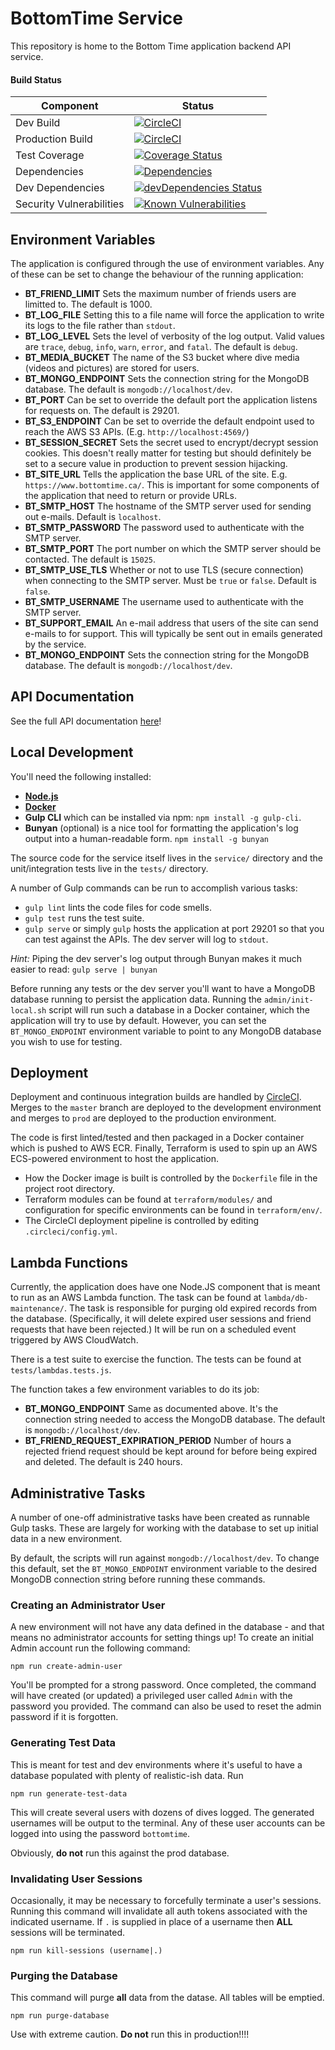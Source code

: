 # BottomTime Service
This repository is home to the Bottom Time application backend API service.

#### Build Status
Component | Status
--- | ---
Dev Build | [![CircleCI](https://circleci.com/gh/ChrisCarleton/BottomTime-Core/tree/master.svg?style=svg&circle-token=b4c86baca538392eeb5676fd14ef920f2cc44857)](https://circleci.com/gh/ChrisCarleton/BottomTime-Core/tree/master)
Production Build | [![CircleCI](https://circleci.com/gh/ChrisCarleton/BottomTime-Core/tree/prod.svg?style=svg&circle-token=b4c86baca538392eeb5676fd14ef920f2cc44857)](https://circleci.com/gh/ChrisCarleton/BottomTime-Core/tree/prod)
Test Coverage | [![Coverage Status](https://coveralls.io/repos/github/ChrisCarleton/BottomTime-Core/badge.svg?branch=master)](https://coveralls.io/github/ChrisCarleton/BottomTime-Core?branch=master)
Dependencies | [![Dependencies](https://david-dm.org/ChrisCarleton/BottomTime-Core.svg)](https://david-dm.org/ChrisCarleton/BottomTime-Core)
Dev Dependencies | [![devDependencies Status](https://david-dm.org/ChrisCarleton/BottomTime-Core/dev-status.svg)](https://david-dm.org/ChrisCarleton/BottomTime-Core?type=dev)
Security Vulnerabilities | [![Known Vulnerabilities](https://snyk.io/test/github/ChrisCarleton/BottomTime-Core/badge.svg?targetFile=package.json)](https://snyk.io/test/github/ChrisCarleton/BottomTime-Core?targetFile=package.json)

## Environment Variables
The application is configured through the use of environment variables. Any of these can be set to change
the behaviour of the running application:

* **BT_FRIEND_LIMIT** Sets the maximum number of friends users are limitted to. The default is 1000.
* **BT_LOG_FILE** Setting this to a file name will force the application to write its logs to the file
rather than `stdout`.
* **BT_LOG_LEVEL** Sets the level of verbosity of the log output. Valid values are `trace`, `debug`, `info`,
`warn`, `error`, and `fatal`. The default is `debug`.
* **BT_MEDIA_BUCKET** The name of the S3 bucket where dive media (videos and pictures) are stored for users.
* **BT_MONGO_ENDPOINT** Sets the connection string for the MongoDB database. The default is
`mongodb://localhost/dev`.
* **BT_PORT** Can be set to override the default port the application listens for requests on. The default
is 29201.
* **BT_S3_ENDPOINT** Can be set to override the default endpoint used to reach the AWS S3 APIs. (E.g.
`http://localhost:4569/`)
* **BT_SESSION_SECRET** Sets the secret used to encrypt/decrypt session cookies. This doesn't really matter
for testing but should definitely be set to a secure value in production to prevent session hijacking.
* **BT_SITE_URL** Tells the application the base URL of the site. E.g. `https://www.bottomtime.ca/`. This
is important for some components of the application that need to return or provide URLs.
* **BT_SMTP_HOST** The hostname of the SMTP server used for sending out e-mails. Default is `localhost`.
* **BT_SMTP_PASSWORD** The password used to authenticate with the SMTP server.
* **BT_SMTP_PORT** The port number on which the SMTP server should be contacted. The default is `15025`.
* **BT_SMTP_USE_TLS** Whether or not to use TLS (secure connection) when connecting to the SMTP server.
Must be `true` or `false`. Default is `false`.
* **BT_SMTP_USERNAME** The username used to authenticate with the SMTP server.
* **BT_SUPPORT_EMAIL** An e-mail address that users of the site can send e-mails to for support. This will
typically be sent out in emails generated by the service.
* **BT_MONGO_ENDPOINT** Sets the connection string for the MongoDB database. The default is
`mongodb://localhost/dev`.

## API Documentation
See the full API documentation [here](docs/API.md)!

## Local Development
You'll need the following installed:

* **[Node.js](https://nodejs.org/en/download/)**
* **[Docker](https://www.docker.com/)**
* **Gulp CLI** which can be installed via npm: `npm install -g gulp-cli`.
* **Bunyan** (optional) is a nice tool for formatting the application's log output into a human-readable
form. `npm install -g bunyan`

The source code for the service itself lives in the `service/` directory and the unit/integration tests live
in the `tests/` directory.

A number of Gulp commands can be run to accomplish various tasks:
* `gulp lint` lints the code files for code smells.
* `gulp test` runs the test suite.
* `gulp serve` or simply `gulp` hosts the application at port 29201 so that you can test against the APIs.
The dev server will log to `stdout`.

*Hint:* Piping the dev server's log output through Bunyan makes it much easier to read:
`gulp serve | bunyan`

Before running any tests or the dev server you'll want to have a MongoDB database running to persist the
application data. Running the `admin/init-local.sh` script will run such a database in a Docker container,
which the application will try to use by default. However, you can set the `BT_MONGO_ENDPOINT` environment
variable to point to any MongoDB database you wish to use for testing.

## Deployment
Deployment and continuous integration builds are handled by
[CircleCI](https://circleci.com/gh/ChrisCarleton/BottomTime-Core). Merges to the `master` branch
are deployed to the development environment and merges to `prod` are deployed to the production environment.

The code is first linted/tested and then packaged in a Docker container which is pushed to AWS ECR. Finally,
Terraform is used to spin up an AWS ECS-powered environment to host the application.

* How the Docker image is built is controlled by the `Dockerfile` file in the project root directory.
* Terraform modules can be found at `terraform/modules/` and configuration for specific environments can be
found in `terraform/env/`.
* The CircleCI deployment pipeline is controlled by editing `.circleci/config.yml`.

## Lambda Functions
Currently, the application does have one Node.JS component that is meant to run as an AWS Lambda function.
The task can be found at `lambda/db-maintenance/`. The task is responsible for purging old expired records
from the database. (Specifically, it will delete expired user sessions and friend requests that have been
rejected.) It will be run on a scheduled event triggered by AWS CloudWatch.

There is a test suite to exercise the function. The tests can be found at `tests/lambdas.tests.js`.

The function takes a few environment variables to do its job:
* **BT_MONGO_ENDPOINT** Same as documented above. It's the connection string needed to access the MongoDB
database. The default is `mongodb://localhost/dev`.
* **BT_FRIEND_REQUEST_EXPIRATION_PERIOD** Number of hours a rejected friend request should be kept around
for before being expired and deleted. The default is 240 hours.

## Administrative Tasks
A number of one-off administrative tasks have been created as runnable Gulp tasks. These are largely for
working with the database to set up initial data in a new environment.

By default, the scripts will run against `mongodb://localhost/dev`. To change this default, set the
`BT_MONGO_ENDPOINT` environment variable to the desired MongoDB connection string before running these
commands.

### Creating an Administrator User
A new environment will not have any data defined in the database - and that means no administrator accounts
for setting things up! To create an initial Admin account run the following command:

```
npm run create-admin-user
```

You'll be prompted for a strong password. Once completed, the command will have created (or updated) a
privileged user called `Admin` with the password you provided. The command can also be used to reset the
admin password if it is forgotten.

### Generating Test Data
This is meant for test and dev environments where it's useful to have a database populated with plenty of
realistic-ish data. Run

```
npm run generate-test-data
```

This will create several users with dozens of dives logged. The generated usernames will be output to
the terminal. Any of these user accounts can be logged into using the password `bottomtime`.

Obviously, **do not** run this against the prod database.

### Invalidating User Sessions
Occasionally, it may be necessary to forcefully terminate a user's sessions. Running this command will
invalidate all auth tokens associated with the indicated username. If `.` is supplied in place of a username
then **ALL** sessions will be terminated.

```
npm run kill-sessions (username|.)
```

### Purging the Database
This command will purge **all** data from the datase. All tables will be emptied.

```
npm run purge-database
```

Use with extreme caution. **Do not** run this in production!!!!
